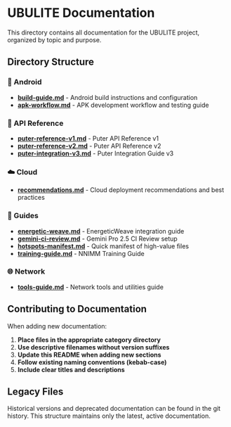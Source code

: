 # UBULITE Documentation

This directory contains all documentation for the UBULITE project, organized by topic and purpose.

## Directory Structure

### 📱 Android
- **[build-guide.md](android/build-guide.md)** - Android build instructions and configuration
- **[apk-workflow.md](android/apk-workflow.md)** - APK development workflow and testing guide

### 🔌 API Reference
- **[puter-reference-v1.md](api/puter-reference-v1.md)** - Puter API Reference v1
- **[puter-reference-v2.md](api/puter-reference-v2.md)** - Puter API Reference v2  
- **[puter-integration-v3.md](api/puter-integration-v3.md)** - Puter Integration Guide v3

### ☁️ Cloud
- **[recommendations.md](cloud/recommendations.md)** - Cloud deployment recommendations and best practices

### 📖 Guides
- **[energetic-weave.md](guides/energetic-weave.md)** - EnergeticWeave integration guide
- **[gemini-ci-review.md](guides/gemini-ci-review.md)** - Gemini Pro 2.5 CI Review setup
- **[hotspots-manifest.md](guides/hotspots-manifest.md)** - Quick manifest of high-value files
- **[training-guide.md](guides/training-guide.md)** - NNIMM Training Guide

### 🌐 Network
- **[tools-guide.md](network/tools-guide.md)** - Network tools and utilities guide

## Contributing to Documentation

When adding new documentation:

1. **Place files in the appropriate category directory**
2. **Use descriptive filenames without version suffixes**  
3. **Update this README when adding new sections**
4. **Follow existing naming conventions (kebab-case)**
5. **Include clear titles and descriptions**

## Legacy Files

Historical versions and deprecated documentation can be found in the git history. This structure maintains only the latest, active documentation.